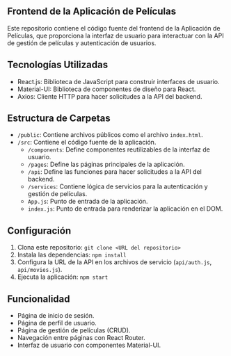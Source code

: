 ## Frontend de la Aplicación de Películas

Este repositorio contiene el código fuente del frontend de la Aplicación de Películas, que proporciona la interfaz de usuario para interactuar con la API de gestión de películas y autenticación de usuarios.

## Tecnologías Utilizadas

- React.js: Biblioteca de JavaScript para construir interfaces de usuario.
- Material-UI: Biblioteca de componentes de diseño para React.
- Axios: Cliente HTTP para hacer solicitudes a la API del backend.

## Estructura de Carpetas

- `/public`: Contiene archivos públicos como el archivo `index.html`.
- `/src`: Contiene el código fuente de la aplicación.
  - `/components`: Define componentes reutilizables de la interfaz de usuario.
  - `/pages`: Define las páginas principales de la aplicación.
  - `/api`: Define las funciones para hacer solicitudes a la API del backend.
  - `/services`: Contiene lógica de servicios para la autenticación y gestión de películas.
  - `App.js`: Punto de entrada de la aplicación.
  - `index.js`: Punto de entrada para renderizar la aplicación en el DOM.

## Configuración

1. Clona este repositorio: `git clone <URL del repositorio>`
2. Instala las dependencias: `npm install`
3. Configura la URL de la API en los archivos de servicio (`api/auth.js`, `api/movies.js`).
4. Ejecuta la aplicación: `npm start`

## Funcionalidad

- Página de inicio de sesión.
- Página de perfil de usuario.
- Página de gestión de películas (CRUD).
- Navegación entre páginas con React Router.
- Interfaz de usuario con componentes Material-UI.
